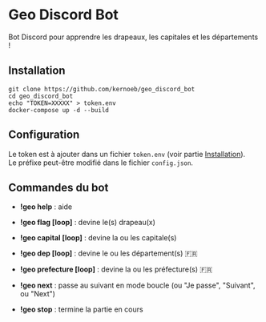 # Geo Discord Bot

Bot Discord pour apprendre les drapeaux, les capitales et les départements !

## Installation
```
git clone https://github.com/kernoeb/geo_discord_bot
cd geo_discord_bot
echo "TOKEN=XXXXX" > token.env
docker-compose up -d --build
```

## Configuration

Le token est à ajouter dans un fichier `token.env` (voir partie [Installation](#installation)).  
Le préfixe peut-être modifié dans le fichier `config.json`.

## Commandes du bot

- **!geo help** : aide

- **!geo flag [loop]** : devine le(s) drapeau(x)
- **!geo capital [loop]** : devine la ou les capitale(s)
- **!geo dep [loop]** : devine le ou les département(s) :fr:
- **!geo prefecture [loop]** : devine la ou les préfecture(s) :fr:

- **!geo next** : passe au suivant en mode boucle (ou "Je passe", "Suivant", ou "Next")
- **!geo stop** : termine la partie en cours
